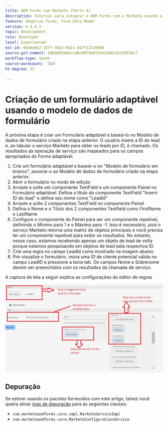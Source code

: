```yaml
---
title: AEM Forms com Marketo (Parte 4)
description: Tutorial para integrar o AEM Forms com o Marketo usando o Modelo de dados do formulário do AEM Forms.
feature: Adaptive Forms, Form Data Model
version: 6.4,6.5
topic: Development
role: Developer
level: Experienced
exl-id: 6b44e6b2-15f7-45b2-8d21-d47f122c809d
source-git-commit: b069d958bbcc40c0079e87d342db6c5e53055bc7
workflow-type: tm+mt
source-wordcount: '314'
ht-degree: 1%

---
```


# Criação de um formulário adaptável usando o modelo de dados de formulário

A próxima etapa é criar um Formulário adaptável e baseá-lo no Modelo de dados de formulário criado na etapa anterior.
O usuário insere a ID do lead e, ao tabular o serviço Marketo para obter os leads por ID, é chamado. Os resultados da operação de serviço são mapeados para os campos apropriados do Forms adaptável.

1. Crie um formulário adaptável e baseie-o no &quot;Modelo de formulário em branco&quot;, associe-o ao Modelo de dados de formulário criado na etapa anterior.
1. Abrir o formulário no modo de edição
1. Arraste e solte um componente TextField e um componente Painel no Formulário adaptável. Defina o título do componente TextField &quot;Inserir ID do lead&quot; e defina seu nome como &quot;LeadId&quot;
1. Arraste e solte 2 componentes TextField no componente Painel
1. Defina o Nome e o Título dos 2 componentes Textfield como FirstName e LastName
1. Configure o componente do Painel para ser um componente repetível, definindo o Mínimo para 1 e o Máximo para -1. Isso é necessário, pois o serviço Marketo retorna uma matriz de objetos principais e você precisa ter um componente repetível para exibir os resultados. No entanto, nesse caso, estamos recebendo apenas um objeto de lead de volta porque estamos pesquisando em objetos de lead pela respectiva ID.
1. Crie uma regra no campo LeadId como mostrado na imagem abaixo
1. Pré-visualize o formulário, insira uma ID de cliente potencial válida no campo LeadID e pressione a tecla tab. Os campos Nome e Sobrenome devem ser preenchidos com os resultados da chamada de serviço.

A captura de tela a seguir explica as configurações do editor de regras

![editor de regras](assets/ruleeditor.jfif)

## Depuração

Se estiver usando os pacotes fornecidos com este artigo, talvez você queira ativar [logs de depuração](http://localhost:4502/system/console/slinglog) para as seguintes classes:

+ `com.marketoandforms.core.impl.MarketoServiceImpl`
+ `com.marketoandforms.core.MarketoConfigurationService`
